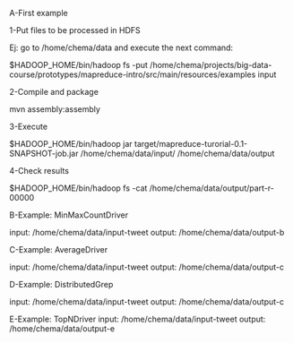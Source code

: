 A-First example

1-Put files to be processed in HDFS

Ej: go to /home/chema/data and execute the next command:

$HADOOP_HOME/bin/hadoop fs -put /home/chema/projects/big-data-course/prototypes/mapreduce-intro/src/main/resources/examples input

2-Compile and package

mvn assembly:assembly

3-Execute

$HADOOP_HOME/bin/hadoop jar target/mapreduce-turorial-0.1-SNAPSHOT-job.jar /home/chema/data/input/ /home/chema/data/output

4-Check results

$HADOOP_HOME/bin/hadoop fs -cat /home/chema/data/output/part-r-00000


B-Example: MinMaxCountDriver

input: /home/chema/data/input-tweet
output: /home/chema/data/output-b


C-Example: AverageDriver

input: /home/chema/data/input-tweet
output: /home/chema/data/output-c

D-Example: DistributedGrep

input: /home/chema/data/input-tweet
output: /home/chema/data/output-c


E-Example: TopNDriver
input: /home/chema/data/input-tweet
output: /home/chema/data/output-e

